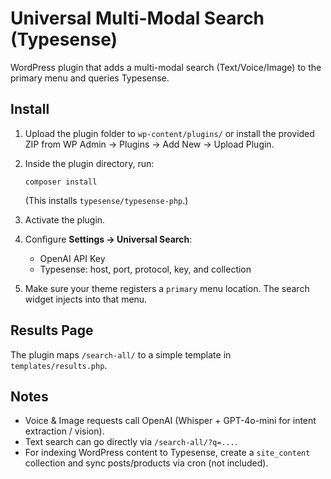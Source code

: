 # Universal Multi-Modal Search (Typesense)

WordPress plugin that adds a multi-modal search (Text/Voice/Image) to the primary menu and queries Typesense.

## Install

1. Upload the plugin folder to `wp-content/plugins/` or install the provided ZIP from WP Admin → Plugins → Add New → Upload Plugin.
2. Inside the plugin directory, run:

   ```
   composer install
   ```
   (This installs `typesense/typesense-php`.)

3. Activate the plugin.

4. Configure **Settings → Universal Search**:
   - OpenAI API Key
   - Typesense: host, port, protocol, key, and collection

5. Make sure your theme registers a `primary` menu location. The search widget injects into that menu.

## Results Page

The plugin maps `/search-all/` to a simple template in `templates/results.php`.

## Notes

- Voice & Image requests call OpenAI (Whisper + GPT-4o-mini for intent extraction / vision).
- Text search can go directly via `/search-all/?q=...`.
- For indexing WordPress content to Typesense, create a `site_content` collection and sync posts/products via cron (not included).


